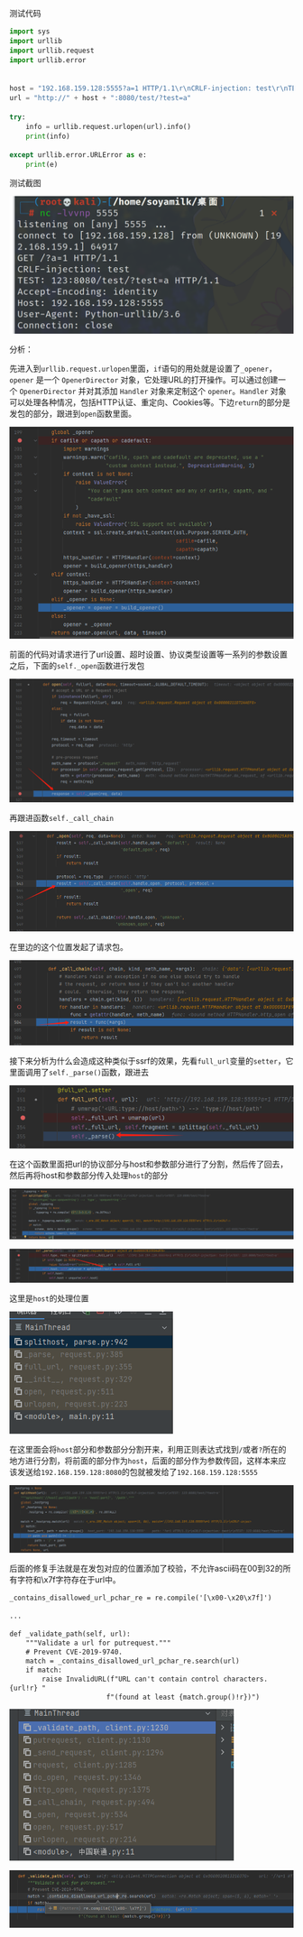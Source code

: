 测试代码

```python
import sys
import urllib
import urllib.request
import urllib.error


host = "192.168.159.128:5555?a=1 HTTP/1.1\r\nCRLF-injection: test\r\nTEST: 123"
url = "http://" + host + ":8080/test/?test=a"

try:
    info = urllib.request.urlopen(url).info()
    print(info)

except urllib.error.URLError as e:
    print(e)
```

测试截图

![image-20240423130936802](CVE-2019-9740.assets/image-20240423130936802.png)

分析：

先进入到`urllib.request.urlopen`里面，`if`语句的用处就是设置了`_opener`，`opener` 是一个 `OpenerDirector` 对象，它处理URL的打开操作。可以通过创建一个 `OpenerDirector` 并对其添加 `Handler` 对象来定制这个 `opener`。`Handler` 对象可以处理各种情况，包括HTTP认证、重定向、Cookies等。下边`return`的部分是发包的部分，跟进到`open`函数里面。

![image-20240423131038348](CVE-2019-9740.assets/image-20240423131038348.png)

前面的代码对请求进行了url设置、超时设置、协议类型设置等一系列的参数设置之后，下面的`self._open`函数进行发包

![image-20240423132919360](CVE-2019-9740.assets/image-20240423132919360.png)

再跟进函数`self._call_chain`

![image-20240423133510648](CVE-2019-9740.assets/image-20240423133510648.png)

在里边的这个位置发起了请求包。	

![image-20240423135044004](CVE-2019-9740.assets/image-20240423135044004.png)

接下来分析为什么会造成这种类似于ssrf的效果，先看`full_url`变量的`setter`，它里面调用了`self._parse()`函数，跟进去

![image-20240423135446523](CVE-2019-9740.assets/image-20240423135446523.png)

在这个函数里面把url的协议部分与host和参数部分进行了分割，然后传了回去，然后再将host和参数部分传入处理`host`的部分

![image-20240423135718404](CVE-2019-9740.assets/image-20240423135718404.png)

![image-20240423135917533](CVE-2019-9740.assets/image-20240423135917533.png)



这里是`host`的处理位置

![image-20240423134954557](CVE-2019-9740.assets/image-20240423134954557.png)

在这里面会将`host`部分和参数部分分割开来，利用正则表达式找到`/`或者`?`所在的地方进行分割，将前面的部分作为`host`，后面的部分作为参数传回，这样本来应该发送给`192.168.159.128:8080`的包就被发给了`192.168.159.128:5555`

![image-20240423140449163](CVE-2019-9740.assets/image-20240423140449163.png)

后面的修复手法就是在发包对应的位置添加了校验，不允许ascii码在00到32的所有字符和\x7f字符存在于url中。

```
_contains_disallowed_url_pchar_re = re.compile('[\x00-\x20\x7f]')

...

def _validate_path(self, url):
    """Validate a url for putrequest."""
    # Prevent CVE-2019-9740.
    match = _contains_disallowed_url_pchar_re.search(url)
    if match:
    	raise InvalidURL(f"URL can't contain control characters. {url!r} "
        				f"(found at least {match.group()!r})")
```

![image-20240423140805792](CVE-2019-9740.assets/image-20240423140805792.png)

![image-20240423140930977](CVE-2019-9740.assets/image-20240423140930977.png)